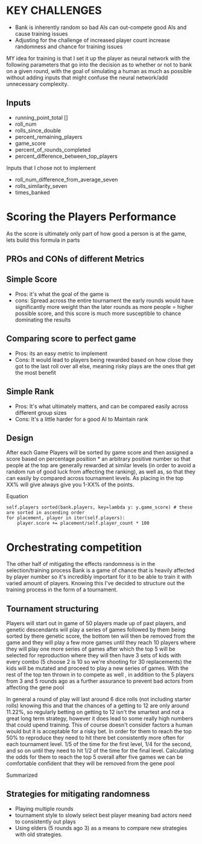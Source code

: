 # KEY CHALLENGES

- Bank is inherently random so bad AIs can out-compete good AIs and cause training issues
- Adjusting for the challenge of increased player count increase randomness and chance for training issues

MY idea for training is that I set it up the player as neural network with the following parameters that go into the
decision as to whether or not to bank on a given round, with the goal of simulating a human as much as possible without
adding inputs that might confuse the neural network/add unnecessary complexity.

## Inputs

- running_point_total []
- roll_num
- rolls_since_double
- percent_remaining_players
- game_score
- percent_of_rounds_completed
- percent_difference_between_top_players

Inputs that I chose not to implement

- roll_num_difference_from_average_seven
- rolls_similarity_seven
- times_banked

# Scoring the Players Performance

As the score is ultimately only part of how good a person is at the game, lets build this formula in parts

## PROs and CONs of different Metrics

## Simple Score

- Pros: it's what the goal of the game is
- cons: Spread across the entire tournament the early rounds would have significantly more weight than the later rounds
  as more people = higher possible score, and this score is much more susceptible to chance dominating the results

## Comparing score to perfect game

- Pros: its an easy metric to implement
- Cons: It would lead to players being rewarded based on how close they got to the last roll over all else, meaning
  risky plays are the ones that get the most benefit

## Simple Rank

- Pros: It's what ultimately matters, and can be compared easily across different group sizes
- Cons: It's a little harder for a good AI to Maintain rank

## Design

After each Game Players will be sorted by game score and then assigned a score based on percentage position * an
arbitrary positive number so that people at the top are generally rewarded at similar levels (in order to avoid a random
run of good luck from affecting the ranking), as well as, so that they can easily by compared across tournament levels.
As placing in the top XX% will give always give you 1-XX% of the points.

Equation

```
self.players sorted(bank.players, key=lambda y: y.game_score) # these are sorted in ascending order
for placement, player in iter(self.players):
	player.score += placement/self.player_count * 100

```

# Orchestrating competition

The other half of mitigating the effects randomness is in the selection/training process Bank is a game of chance that
is heavily affected by player number so it's incredibly important for it to be able to train it with varied amount of
players. Knowing this I've decided to structure out the training process in the form of a tournament.

## Tournament structuring

Players will start out in game of 50 players made up of past players, and genetic descendants will play a series of
games followed by them being sorted by there genetic score, the bottom ten will then be removed from the game and they
will play a few more games until they reach 10 players where they will play one more series of games after which the top
5 will be selected for reproduction where they will then have 3 sets of kids with every combo (5 choose 2 is 10 so we're
shooting for 30 replacements) the kids will be mutated and proceed to play a new series of games. With the rest of the
top ten thrown in to compete as well , in addition to the 5 players from 3 and 5 rounds ago as a further assurance to 
prevent bad actors from affecting the gene pool

In general a round of play will last around 6 dice rolls (not including starter rolls) knowing this and that the
chances of a getting to 12 are only around 11.22%, so regularly betting on getting to 12 isn't the smartest and not a
great long term strategy, however it does lead to some really high numbers that could upend training. This of course
doesn't consider factors a human would but it is acceptable for a risky bet. In order for them to reach the top 50% to 
reproduce they need to hit there bet consistently more often for each tournament level. 1/5 of the time for the first
level, 1/4 for the second, and so on until they need to hit 1/2 of the time for the final level. Calculating the odds
for them to reach the top 5 overall after five games we can be comfortable confident that they will be removed from
the gene pool


Summarized

## Strategies for mitigating randomness

- Playing multiple rounds
- tournament style to slowly select best player meaning bad actors need to consistently out plays 
- Using elders (5 rounds ago 3) as a means to compare new strategies with old strategies. 